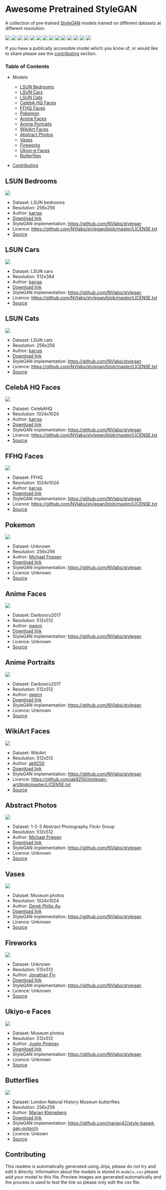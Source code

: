# Awesome Pretrained StyleGAN

A collection of pre-trained [StyleGAN](https://github.com/NVlabs/stylegan) models trained on different datasets at different resolution.


[![](images/thumbs/LSUN%20Bedrooms.jpg)](#LSUN-Bedrooms)
[![](images/thumbs/LSUN%20Cars.jpg)](#LSUN-Cars)
[![](images/thumbs/LSUN%20Cats.jpg)](#LSUN-Cats)
[![](images/thumbs/CelebA%20HQ%20Faces.jpg)](#CelebA-HQ-Faces)
[![](images/thumbs/FFHQ%20Faces.jpg)](#FFHQ-Faces)
[![](images/thumbs/Pokemon.jpg)](#Pokemon)
[![](images/thumbs/Anime%20Faces.jpg)](#Anime-Faces)
[![](images/thumbs/Anime%20Portraits.jpg)](#Anime-Portraits)
[![](images/thumbs/WikiArt%20Faces.jpg)](#WikiArt-Faces)
[![](images/thumbs/Abstract%20Photos.jpg)](#Abstract-Photos)
[![](images/thumbs/Vases.jpg)](#Vases)
[![](images/thumbs/Fireworks.jpg)](#Fireworks)
[![](images/thumbs/Ukiyo-e%20Faces.jpg)](#Ukiyo-e-Faces)
[![](images/thumbs/Butterflies.jpg)](#Butterflies)

If you have a publically accessible model which you know of, or would like to share please see the [contributing](#contributing) section.

### Table of Contents

- Models

    - [LSUN Bedrooms](#LSUN-Bedrooms)
    - [LSUN Cars](#LSUN-Cars)
    - [LSUN Cats](#LSUN-Cats)
    - [CelebA HQ Faces](#CelebA-HQ-Faces)
    - [FFHQ Faces](#FFHQ-Faces)
    - [Pokemon](#Pokemon)
    - [Anime Faces](#Anime-Faces)
    - [Anime Portraits](#Anime-Portraits)
    - [WikiArt Faces](#WikiArt-Faces)
    - [Abstract Photos](#Abstract-Photos)
    - [Vases](#Vases)
    - [Fireworks](#Fireworks)
    - [Ukiyo-e Faces](#Ukiyo-e-Faces)
    - [Butterflies](#Butterflies)
- [Contributing](#contributing)


## LSUN Bedrooms

![](images/LSUN%20Bedrooms.jpg)
- Dataset: LSUN bedrooms
- Resolution: 256x256
- Author: [karras](https://research.nvidia.com/person/tero-karras)
- [Download link](https://drive.google.com/uc?id=1MOSKeGF0FJcivpBI7s63V9YHloUTORiF)
- StyleGAN implementation:  https://github.com/NVlabs/stylegan
- Licence: https://github.com/NVlabs/stylegan/blob/master/LICENSE.txt
- [Source](https://github.com/NVlabs/stylegan)


## LSUN Cars

![](images/LSUN%20Cars.jpg)
- Dataset: LSUN cars
- Resolution: 512x384
- Author: [karras](https://research.nvidia.com/person/tero-karras)
- [Download link](https://drive.google.com/uc?id=1MJ6iCfNtMIRicihwRorsM3b7mmtmK9c3)
- StyleGAN implementation:  https://github.com/NVlabs/stylegan
- Licence: https://github.com/NVlabs/stylegan/blob/master/LICENSE.txt
- [Source](https://github.com/NVlabs/stylegan)


## LSUN Cats

![](images/LSUN%20Cats.jpg)
- Dataset: LSUN cats
- Resolution: 256x256
- Author: [karras](https://research.nvidia.com/person/tero-karras)
- [Download link](https://drive.google.com/uc?id=1MQywl0FNt6lHu8E_EUqnRbviagS7fbiJ)
- StyleGAN implementation:  https://github.com/NVlabs/stylegan
- Licence: https://github.com/NVlabs/stylegan/blob/master/LICENSE.txt
- [Source](https://github.com/NVlabs/stylegan)


## CelebA HQ Faces

![](images/CelebA%20HQ%20Faces.jpg)
- Dataset: CelebAHQ
- Resolution: 1024x1024
- Author: [karras](https://research.nvidia.com/person/tero-karras)
- [Download link](https://drive.google.com/uc?id=1MGqJl28pN4t7SAtSrPdSRJSQJqahkzUf)
- StyleGAN implementation:  https://github.com/NVlabs/stylegan
- Licence: https://github.com/NVlabs/stylegan/blob/master/LICENSE.txt
- [Source](https://github.com/NVlabs/stylegan)


## FFHQ Faces

![](images/FFHQ%20Faces.jpg)
- Dataset: FFHQ
- Resolution: 1024x1024
- Author: [karras](https://research.nvidia.com/person/tero-karras)
- [Download link](https://drive.google.com/uc?id=1MEGjdvVpUsu1jB4zrXZN7Y4kBBOzizDQ)
- StyleGAN implementation:  https://github.com/NVlabs/stylegan
- Licence: https://github.com/NVlabs/stylegan/blob/master/LICENSE.txt
- [Source](https://github.com/NVlabs/stylegan)


## Pokemon

![](images/Pokemon.jpg)
- Dataset: Unknown
- Resolution: 256x256
- Author: [Michael Friesen](https://twitter.com/michaelfriese10)
- [Download link](https://www.dropbox.com/s/a7oiegcixl7mye7/pokemon.pkl?dl=1)
- StyleGAN implementation:  https://github.com/NVlabs/stylegan
- Licence: Unknown
- [Source](https://twitter.com/MichaelFriese10/status/1127614400750346240)


## Anime Faces

![](images/Anime%20Faces.jpg)
- Dataset: Danbooru2017
- Resolution: 512x512
- Author: [gwern](https://www.gwern.net/)
- [Download link](https://mega.nz/#!vawjXISI!F7s13yRicxDA3QYqYDL2kjnc2K7Zk3DwCIYETREmBP4)
- StyleGAN implementation:  https://github.com/NVlabs/stylegan
- Licence: Unknown
- [Source](https://www.gwern.net/Faces#models)


## Anime Portraits

![](images/Anime%20Portraits.jpg)
- Dataset: Danbooru2017
- Resolution: 512x512
- Author: [gwern](https://www.gwern.net/)
- [Download link](https://mega.nz/#!CRtiDI7S!xo4zm3n7pkq1Lsfmuio1O8QPpUwHrtFTHjNJ8_XxSJs)
- StyleGAN implementation:  https://github.com/NVlabs/stylegan
- Licence: Unknown
- [Source](https://www.gwern.net/Faces#portrait-results)


## WikiArt Faces

![](images/WikiArt%20Faces.jpg)
- Dataset: WikiArt
- Resolution: 512x512
- Author: [ak9250](https://github.com/ak9250)
- [Download link](https://drive.google.com/uc?id=1cJQtMeTy_QldOP7n64F8stCDXY6Esup9)
- StyleGAN implementation:  https://github.com/NVlabs/stylegan
- Licence: https://github.com/ak9250/stylegan-art/blob/master/LICENSE.txt
- [Source](https://github.com/ak9250/stylegan-art)


## Abstract Photos

![](images/Abstract%20Photos.jpg)
- Dataset: 1-2-3 Abstract Photography Flickr Group
- Resolution: 512x512
- Author: [Michael Friesen](https://twitter.com/michaelfriese10)
- [Download link](https://mega.nz/#!vCQyHQZT!zdeOg3VvT4922Z2UfxO51xgAfJD-NAK2nW7H_jMlilU)
- StyleGAN implementation:  https://github.com/NVlabs/stylegan
- Licence: Unknown
- [Source](https://twitter.com/MichaelFriese10/status/1151683347065610240)


## Vases

![](images/Vases.jpg)
- Dataset: Museum photos
- Resolution: 1024x1024
- Author: [Derek Philip Au](http://derekau.net/)
- [Download link](https://thisvesseldoesnotexist.s3-us-west-2.amazonaws.com/public/network-snapshot-008980.pkl)
- StyleGAN implementation:  https://github.com/NVlabs/stylegan
- Licence: Unknown
- [Source](https://thisvesseldoesnotexist.com/#/)


## Fireworks

![](images/Fireworks.jpg)
- Dataset: Unknown
- Resolution: 512x512
- Author: [Jonathan Fly](https://twitter.com/jonathanfly)
- [Download link](https://mega.nz/#!7uBHnACY!quIW-pjdDa7NqnZOYh1z5UemWwPOW6HkYSoJ4usCg9U)
- StyleGAN implementation:  https://github.com/NVlabs/stylegan
- Licence: Unknown
- [Source](https://twitter.com/jonathanfly/status/1148000690586959872)


## Ukiyo-e Faces

![](images/Ukiyo-e%20Faces.jpg)
- Dataset: Museum photos
- Resolution: 512x512
- Author: [Justin Pinkney](https://twitter.com/Buntworthy)
- [Download link](https://drive.google.com/uc?id=1CHbJlci9NhVFifNQb3vCGu6zw4eqzvTd)
- StyleGAN implementation:  https://github.com/NVlabs/stylegan
- Licence: Unknown
- [Source](https://twitter.com/Buntworthy/status/1213573469893545984)


## Butterflies

![](images/Butterflies.jpg)
- Dataset: London Natural History Museum butterflies
- Resolution: 256x256
- Author: [Marian Kleineberg](https://marian42.de/)
- [Download link](https://drive.google.com/uc?id=1IPbIsfXus3DItnwr62Px88IN91CnKkgN)
- StyleGAN implementation:  https://github.com/marian42/style-based-gan-pytorch
- Licence: Unkown
- [Source](https://marian42.de/article/butterflies/)



## Contributing

This readme is automatically generated using Jinja, please do not try and edit it directly. Information about the models is stored in `models.csv` please add your model to this file. Preview images are generated automatically and the process is used to test the link so please only edit the csv file.